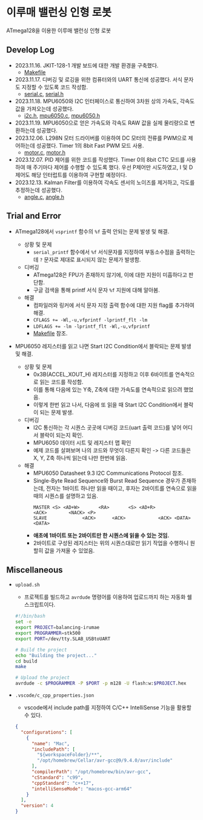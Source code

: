 # 이루매 밸런싱 인형 로봇

ATmega128을 이용한 이루매 밸런싱 인형 로봇

## Develop Log

- 2023.11.16. JKIT-128-1 개발 보드에 대한 개발 환경을 구축했다.
  - [Makefile](./build/Makefile)
- 2023.11.17. 디버깅 및 로깅을 위한 컴퓨터와의 UART 통신에 성공했다. 서식 문자도 지정할 수 있도록 코드 작성함.
  - [serial.c](./src/serial.c), [serial.h](./src/serial.h)
- 2023.11.18. MPU6050와 I2C 인터페이스로 통신하여 3차원 상의 가속도, 각속도 값을 가져오는데 성공했다.
  - [i2c.h](./src/i2c.h), [mpu6050.c](./src/mpu6050.c), [mpu6050.h](./src/mpu6050.h)
- 2023.11.19. MPU6050으로 얻은 가속도와 각속도 RAW 값을 실제 물리량으로 변환하는데 성공했다.
- 2023.12.06. L298N 모터 드라이버를 이용하여 DC 모터의 전류를 PWM으로 제어하는데 성공했다. Timer 1의 8bit Fast PWM 모드 사용.
  - [motor.c](./src/motor.c), [motor.h](./src/motor.h)
- 2023.12.07. PID 제어를 위한 코드를 작성했다. Timer 0의 8bit CTC 모드를 사용하여 매 주기마다 제어를 수행할 수 있도록 했다. 우선 P제어만 시도하였고, I 및 D 제어도 해당 인터럽트를 이용하여 구현할 예정이다.
- 2023.12.13. Kalman Filter를 이용하여 각속도 센서의 노이즈를 제거하고, 각도를 추정하는데 성공했다.
  - [angle.c](./src/angle.c), [angle.h](./src/angle.h)

## Trial and Error

- ATmega128에서 `vsprintf` 함수의 `%f` 출력 안되는 문제 발생 및 해결.

  - 상황 및 문제
    - `serial_printf` 함수에서 `%f` 서식문자를 지정하여 부동소수점을 출력하는데 `?` 문자로 제대로 표시되지 않는 문제가 발생함.
  - 디버깅
    - ATmega128은 FPU가 존재하지 않기에, 이에 대한 지원이 미흡하다고 판단함.
    - 구글 검색을 통해 printf 서식 문자 `%f` 지원에 대해 알아봄.
  - 해결
    - 컴파일러와 링커에 서식 문자 지정 출력 함수에 대한 지원 flag를 추가하여 해결.
    - `CFLAGS += -Wl,-u,vfprintf -lprintf_flt -lm`
    - `LDFLAGS += -lm -lprintf_flt -Wl,-u,vfprintf`
    - [Makefile](./build/Makefile) 참조.

- MPU6050 레지스터를 읽고 나면 Start I2C Condition에서 블락되는 문제 발생 및 해결.
  - 상황 및 문제
    - 0x3B(ACCEL_XOUT_H) 레지스터를 지정하고 이후 6바이트를 연속적으로 읽는 코드를 작성함.
    - 이를 통해 다음에 있는 Y축, Z축에 대한 가속도를 연속적으로 읽으려 했었음.
    - 이렇게 한번 읽고 나서, 다음에 또 읽을 때 Start I2C Condition에서 블락이 되는 문제 발생.
  - 디버깅
    - I2C 통신하는 각 시퀀스 곳곳에 디버깅 코드(uart 출력 코드)를 넣어 어디서 블락이 되는지 확인.
    - MPU6050 데이터 시트 및 레지스터 맵 확인
    - 예제 코드를 살펴보며 나의 코드와 무엇이 다른지 확인 -> 다른 코드들은 X, Y, Z축 하나씩 읽는데 나만 한번에 읽음.
  - 해결
    - MPU6050 Datasheet 9.3 I2C Communications Protocol 참조.
    - Single-Byte Read Sequence와 Burst Read Sequence 경우가 존재하는데, 전자는 1바이트 하나만 읽을 때이고, 후자는 2바이트를 연속으로 읽을 때의 시퀀스를 설명하고 있음.
      ```
      MASTER <S> <AD+W>       <RA>       <S> <AD+R>              <ACK>        <NACK> <P>
      SLAVE             <ACK>      <ACK>            <ACK> <DATA>       <DATA>
      ```
    - **애초에 1바이트 또는 2바이트만 한 시퀀스에 읽을 수 있는 것임.**
    - 2바이트로 구성된 레지스터는 위의 시퀀스대로만 읽기 작업을 수행하니 원할히 값을 가져올 수 있었음.

## Miscellaneous

- `upload.sh`

  - 프로젝트를 빌드하고 `avrdude` 명령어를 이용하여 업로드까지 하는 자동화 쉘 스크립트이다.

  ```sh
  #!/bin/bash
  set -e
  export PROJECT=balancing-irumae
  export PROGRAMMER=stk500
  export PORT=/dev/tty.SLAB_USBtoUART

  # Build the project
  echo "Building the project..."
  cd build
  make

  # Upload the project
  avrdude -c $PROGRAMMER -P $PORT -p m128 -U flash:w:$PROJECT.hex
  ```

- `.vscode/c_cpp_properties.json`

  - vscode에서 include path를 지정하여 C/C++ IntelliSense 기능을 활용할 수 있다.

  ```json
  {
    "configurations": [
      {
        "name": "Mac",
        "includePath": [
          "${workspaceFolder}/**",
          "/opt/homebrew/Cellar/avr-gcc@9/9.4.0/avr/include"
        ],
        "compilerPath": "/opt/homebrew/bin/avr-gcc",
        "cStandard": "c99",
        "cppStandard": "c++17",
        "intelliSenseMode": "macos-gcc-arm64"
      }
    ],
    "version": 4
  }
  ```
